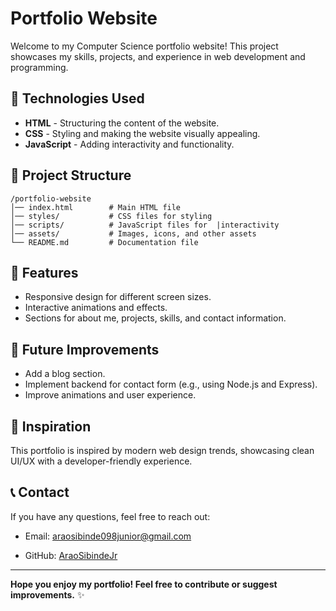 # Portfolio Website

Welcome to my Computer Science portfolio website! This project showcases my skills, projects, and experience in web development and programming.

## 🚀 Technologies Used

- **HTML** - Structuring the content of the website.
- **CSS** - Styling and making the website visually appealing.
- **JavaScript** - Adding interactivity and functionality.

## 📂 Project Structure

```
/portfolio-website
│── index.html        # Main HTML file
│── styles/           # CSS files for styling
│── scripts/          # JavaScript files for  |interactivity
│── assets/           # Images, icons, and other assets
└── README.md         # Documentation file
```

## 🌟 Features

- Responsive design for different screen sizes.
- Interactive animations and effects.
- Sections for about me, projects, skills, and contact information.

## 🔧 Future Improvements

- Add a blog section.
- Implement backend for contact form (e.g., using Node.js and Express).
- Improve animations and user experience.

## 🎨 Inspiration

This portfolio is inspired by modern web design trends, showcasing clean UI/UX with a developer-friendly experience.

## 📞 Contact

If you have any questions, feel free to reach out:

- Email: araosibinde098junior@gmail.com

- GitHub: [AraoSibindeJr](https://github.com/AraoSibindeJr)

---

**Hope you enjoy my portfolio! Feel free to contribute or suggest improvements.** ✨
